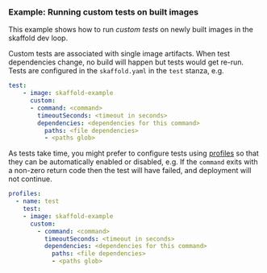 ### Example: Running custom tests on built images

This example shows how to run _custom tests_ on newly built images in the skaffold dev loop. 

Custom tests are associated with single image artifacts. When test dependencies change, no build will happen but tests would get re-run. Tests are configured in the `skaffold.yaml` in the `test` stanza, e.g.

```yaml
test:
    - image: skaffold-example
      custom:
      - command: <command>
        timeoutSeconds: <timeout in seconds>
        dependencies: <dependencies for this command>
          paths: <file dependencies>
          - <paths glob>
```

As tests take time, you might prefer to configure tests using [profiles](https://skaffold.dev/docs/https://skaffold.dev/docs/environment/profiles/) so that they can be automatically enabled or disabled, e.g.
If the `command` exits with a non-zero return code then the test will have failed, and deployment will not continue.

```yaml
profiles:
  - name: test
    test:
    - image: skaffold-example
      custom:
        - command: <command>
          timeoutSeconds: <timeout in seconds>
          dependencies: <dependencies for this command>
            paths: <file dependencies>
            - <paths glob>
```